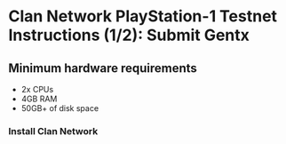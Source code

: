 # Clan Network PlayStation-1 Testnet Instructions (1/2): Submit Gentx

## Minimum hardware requirements

- 2x CPUs
- 4GB RAM
- 50GB+ of disk space

### Install Clan Network
